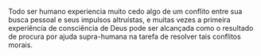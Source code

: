 ﻿Todo ser humano experiencia muito cedo algo de um conflito entre sua busca pessoal e seus impulsos altruístas, e muitas vezes a primeira experiência de consciência de Deus pode ser alcançada como o resultado de procura por ajuda supra-humana na tarefa de resolver tais conflitos morais.